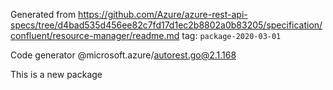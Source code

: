 Generated from https://github.com/Azure/azure-rest-api-specs/tree/d4bad535d456ee82c7fd17d1ec2b8802a0b83205/specification/confluent/resource-manager/readme.md tag: `package-2020-03-01`

Code generator @microsoft.azure/autorest.go@2.1.168

This is a new package